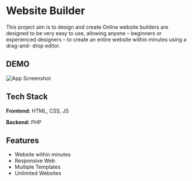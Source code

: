 # Website Builder

This project aim is to design and create Online website builders are designed to be very easy to use, allowing anyone – beginners or experienced designers – to create an entire website within minutes using a drag-and- drop editor.

## DEMO

![App Screenshot](https://github.com/vaishnav-mandlik/WebsiteBuilder/blob/master/IMG/DEMO.gif?raw=true)

## Tech Stack

**Frontend:** HTML, CSS, JS

**Backend:** PHP

## Features

- Website within minutes
- Responsive Web
- Multiple Templates
- Unlimited Websites
